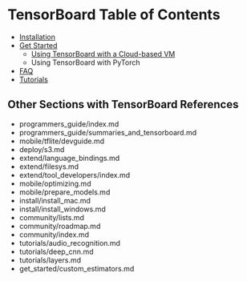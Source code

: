 # TensorBoard Table of Contents

- [Installation](tensorboard/install_tensorboard.md)
- [Get Started](tensorboard/get_started_tensorboard.md)
    - [Using TensorBoard with a Cloud-based VM](tensorboard/using_cloud_based_vm_local_tensorboard.md)
    - Using TensorBoard with PyTorch
- [FAQ](tensorboard/faq_tensorboard.md)
- [Tutorials](tensorboard/tutorials_tensorboard.md)


## Other Sections with TensorBoard References

- programmers_guide/index.md
- programmers_guide/summaries_and_tensorboard.md
- mobile/tflite/devguide.md
- deploy/s3.md
- extend/language_bindings.md
- extend/filesys.md
- extend/tool_developers/index.md
- mobile/optimizing.md
- mobile/prepare_models.md
- install/install_mac.md
- install/install_windows.md
- community/lists.md
- community/roadmap.md
- community/index.md
- tutorials/audio_recognition.md
- tutorials/deep_cnn.md
- tutorials/layers.md
- get_started/custom_estimators.md

